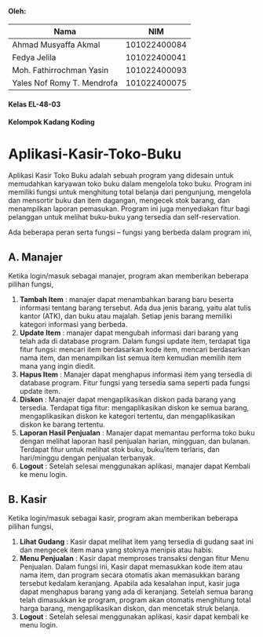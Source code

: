 #### Oleh:
| Nama                       | NIM          |
|----------------------------|--------------|
| Ahmad Musyaffa Akmal       | 101022400084 |
| Fedya Jelila               | 101022400041 | 
| Moh. Fathirrochman Yasin   | 101022400093 |
| Yales Nof Romy T. Mendrofa | 101022400075 |
#### Kelas EL-48-03
#### Kelompok Kadang Koding
# Aplikasi-Kasir-Toko-Buku
Aplikasi Kasir Toko Buku adalah  sebuah program yang didesain untuk memudahkan karyawan toko buku dalam mengelola toko buku. Program ini memiliki fungsi untuk menghitung total belanja dari pengunjung, mengelola dan mensortir buku dan item dagangan, mengecek stok barang, dan menampilkan laporan pemasukan. Program ini juga menyediakan fitur bagi pelanggan untuk melihat buku-buku yang tersedia dan self-reservation.

Ada beberapa peran serta fungsi – fungsi yang berbeda dalam program ini,
## A.	Manajer
Ketika login/masuk sebagai manajer, program akan memberikan beberapa pilihan fungsi,
1.	**Tambah Item** : manajer dapat menambahkan barang baru beserta informasi tentang barang tersebut. Ada dua jenis barang, yaitu alat tulis kantor (ATK), dan buku atau majalah. Setiap jenis barang memiliki kategori informasi yang berbeda.
2.	**Update Item** : manajer dapat mengubah informasi dari barang yang telah ada di database program. Dalam fungsi update item, terdapat tiga fitur fungsi: mencari item berdasarkan kode item, mencari berdasarkan nama item, dan menampilkan list semua item kemudian memilih item mana yang ingin diedit. 
3.	**Hapus Item** : Manajer dapat menghapus informasi item yang tersedia di database program. Fitur fungsi yang tersedia sama seperti pada fungsi update item.
4.	**Diskon** : Manajer dapat mengaplikasikan diskon pada barang yang tersedia. Terdapat tiga fitur: mengaplikasikan diskon ke semua barang, mengaplikasikan diskon ke kategori tertentu, dan mengaplikasikan diskon ke barang tertentu.
5.	**Laporan Hasil Penjualan** : Manajer dapat memantau performa toko buku dengan melihat laporan hasil penjualan harian, mingguan, dan bulanan. Terdapat fitur untuk melihat stok buku, buku/item terlaris, dan hari/minggu dengan penjualan terbanyak. 
6.	 **Logout** : Setelah selesai menggunakan aplikasi, manajer dapat Kembali ke menu login.
## B.	Kasir 
Ketika login/masuk sebagai kasir, program akan memberikan beberapa pilihan fungsi,
1.	**Lihat Gudang** : Kasir dapat melihat item yang tersedia di gudang saat ini dan mengecek item mana yang stoknya menipis atau habis.
2.	**Menu Penjualan** : Kasir dapat memproses transaksi dengan fitur Menu Penjualan. Dalam fungsi ini, Kasir dapat memasukkan kode item atau nama item, dan program secara otomatis akan memasukkan barang tersebut kedalam keranjang. Apabila ada kesalahan input, kasir juga dapat menghapus barang yang ada di keranjang. Setelah semua barang telah dimasukkan ke program, program akan otomatis menghitung total harga barang, mengaplikasikan diskon, dan mencetak struk belanja.
3.	**Logout** : Setelah selesai menggunakan aplikasi, kasir dapat kembali ke menu login.

